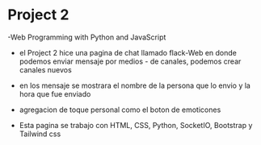 # Project 2

-Web Programming with Python and JavaScript

- el Project 2 hice una pagina de chat llamado flack-Web en donde podemos enviar mensaje por medios - de canales, podemos crear canales nuevos
- en los mensaje se mostrara el nombre de la persona que lo envio y la hora que fue enviado
- agregacion de toque personal como el boton de emoticones

- Esta pagina se trabajo con HTML, CSS, Python, SocketIO, Bootstrap y Tailwind css

